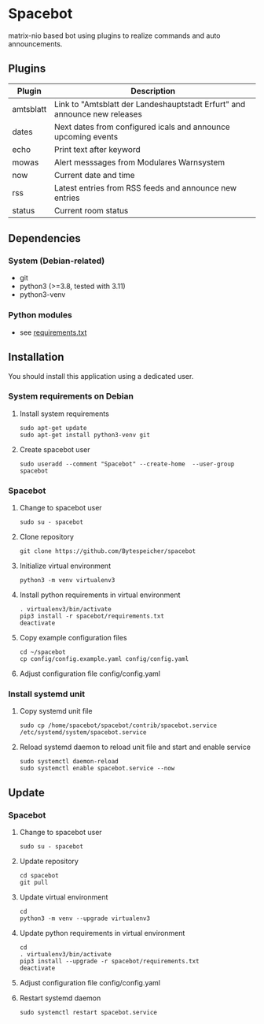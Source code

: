 # Spacebot
matrix-nio based bot using plugins to realize commands and auto announcements.

## Plugins
| Plugin | Description |
| --- | --- |
| amtsblatt | Link to "Amtsblatt der Landeshauptstadt Erfurt" and announce new releases |
| dates | Next dates from configured icals and announce upcoming events |
| echo | Print text after keyword |
| mowas | Alert messsages from Modulares Warnsystem |
| now | Current date and time |
| rss | Latest entries from RSS feeds and announce new entries |
| status | Current room status |

## Dependencies
### System (Debian-related)
* git
* python3 (>=3.8, tested with 3.11)
* python3-venv

### Python modules
* see [requirements.txt](requirements.txt)

## Installation

You should install this application using a dedicated user.

### System requirements on Debian

1. Install system requirements
    ```shell
    sudo apt-get update
    sudo apt-get install python3-venv git
    ```

2. Create spacebot user
    ```shell
    sudo useradd --comment "Spacebot" --create-home  --user-group spacebot
    ```

### Spacebot

1. Change to spacebot user
    ```shell
    sudo su - spacebot
    ```

2. Clone repository
    ```shell
    git clone https://github.com/Bytespeicher/spacebot
    ```
3. Initialize virtual environment
    ```shell
    python3 -m venv virtualenv3
    ```
4. Install python requirements in virtual environment
    ```shell
    . virtualenv3/bin/activate
    pip3 install -r spacebot/requirements.txt
    deactivate
    ```
5. Copy example configuration files
    ```shell
    cd ~/spacebot
    cp config/config.example.yaml config/config.yaml
    ```

6. Adjust configuration file config/config.yaml

### Install systemd unit

1. Copy systemd unit file
    ```shell
    sudo cp /home/spacebot/spacebot/contrib/spacebot.service /etc/systemd/system/spacebot.service
    ```

3. Reload systemd daemon to reload unit file and start and enable service
    ```shell
    sudo systemctl daemon-reload
    sudo systemctl enable spacebot.service --now
    ```
## Update

### Spacebot

1. Change to spacebot user
    ```shell
    sudo su - spacebot
    ```

2. Update repository
    ```shell
    cd spacebot
    git pull
    ```

3. Update virtual environment
    ```shell
    cd
    python3 -m venv --upgrade virtualenv3
    ```

4. Update python requirements in virtual environment
    ```shell
    cd
    . virtualenv3/bin/activate
    pip3 install --upgrade -r spacebot/requirements.txt
    deactivate
    ```

5. Adjust configuration file config/config.yaml

6. Restart systemd daemon
    ```shell
    sudo systemctl restart spacebot.service
    ```
